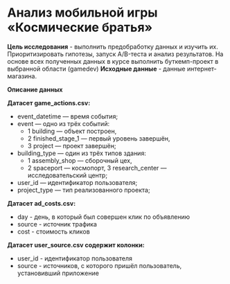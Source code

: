 # Анализ мобильной игры «Космические братья»
<b>Цель исследования</b> - выполнить предобработку данных и изучить их. Приоритизировать гипотезы, запуск A/B-теста и анализ результатов. На основе всех полученных данных в курсе выполнить буткемп-проект в выбранной области (gamedev)
<b>Исходные данные</b> - данные интернет-магазина.

**Описание данных**

**Датасет game_actions.csv:**
- event_datetime — время события;
- event — одно из трёх событий:
  - 1 building — объект построен,
  - 2 finished_stage_1 — первый уровень завершён,
  - 3 project — проект завершён;
- building_type — один из трёх типов здания:
  - 1 assembly_shop — сборочный цех,
  - 2 spaceport — космопорт,
    3 research_center — исследовательский центр;
- user_id — идентификатор пользователя;
- project_type — тип реализованного проекта;

**Датасет ad_costs.csv:**
- day - день, в который был совершен клик по объявлению
- source - источник трафика
- cost - стоимость кликов

**Датасет user_source.csv содержит колонки:**
- user_id - идентификатор пользователя
- source - источников, с которого пришёл пользователь, установивший приложение
